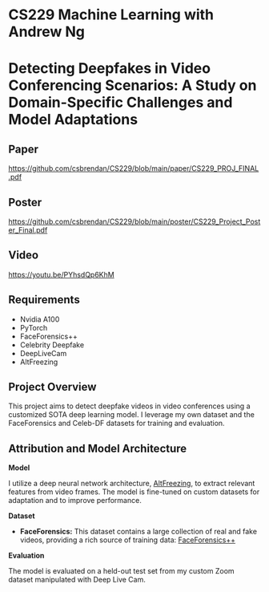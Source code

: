 # CS229 Machine Learning with Andrew Ng


# Detecting Deepfakes in Video Conferencing Scenarios: A Study on Domain-Specific Challenges and Model Adaptations

## Paper
https://github.com/csbrendan/CS229/blob/main/paper/CS229_PROJ_FINAL.pdf

## Poster
https://github.com/csbrendan/CS229/blob/main/poster/CS229_Project_Poster_Final.pdf

## Video
https://youtu.be/PYhsdQp6KhM

## Requirements

- Nvidia A100
- PyTorch
- FaceForensics++
- Celebrity Deepfake
- DeepLiveCam
- AltFreezing



## Project Overview ##

This project aims to detect deepfake videos in video conferences using a customized SOTA deep learning model. I leverage my own dataset and the FaceForensics and Celeb-DF datasets for training and evaluation.



## Attribution and Model Architecture

**Model**

I utilize a deep neural network architecture, [AltFreezing](https://github.com/ZhendongWang6/AltFreezing), to extract relevant features from video frames. The model is fine-tuned on custom datasets for adaptation and to improve performance.


**Dataset**

* **FaceForensics:** This dataset contains a large collection of real and fake videos, providing a rich source of training data: [FaceForensics++](https://github.com/ondyari/FaceForensics)

**Evaluation**

The model is evaluated on a held-out test set from my custom Zoom dataset manipulated with Deep Live Cam.





